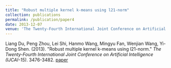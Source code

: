 ```yaml
---
title: "Robust multiple kernel k-means using l21-norm"
collection: publications
permalink: /publication/paper4
date: 2013-12-07
venue: 'The Twenty-Fourth International Joint Conference on Artificial Intelligence (IJCAI-15)'
---
```

Liang Du, Peng Zhou, Lei Shi, Hanmo Wang, Mingyu Fan, Wenjian Wang, Yi-Dong Shen. (2013). &quot;Robust multiple kernel k-means using l21-norm.&quot; <i>The Twenty-Fourth International Joint Conference on Artificial Intelligence (IJCAI-15)</i>. 3476-3482. [paper](http://Doctor-Nobody.github.io/papers/IJCAI2015-489.pdf)